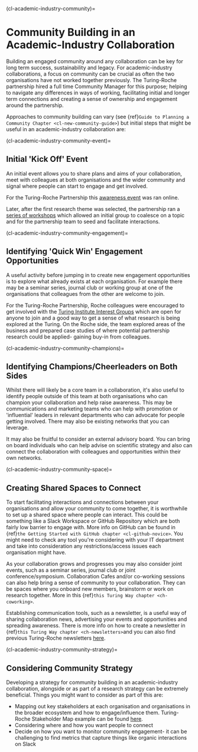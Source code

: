 (cl-academic-industry-community)=
# Community Building in an Academic-Industry Collaboration

Building an engaged community around any collaboration can be key for long term success, sustainability and legacy. For academic-industry collaborations, a focus on community can be crucial as often the two organisations have not worked together previously. The Turing-Roche partnership hired a full time Community Manager for this purpose; helping to navigate any differences in ways of working, facilitating initial and longer term connections and creating a sense of ownership and engagement around the partnership.

Approaches to community building can vary (see {ref}`Guide to Planning a Community Chapter <cl-new-community-guide>`) but initial steps that might be useful in an academic-industry collaboration are:

(cl-academic-industry-community-event)=
## Initial 'Kick Off' Event
An initial event allows you to share plans and aims of your collaboration, meet with colleagues at both organisations and the wider community and signal where people can start to engage and get involved.

For the Turing-Roche Partnership this [awareness event](https://www.youtube.com/watch?v=eq7f-YnVKtg) was ran online.

Later, after the first research theme was selected, the partnership ran a [series of workshops](https://www.turing.ac.uk/sites/default/files/2021-12/structured_missingness_report.pdf) which allowed an initial group to coalesce on a topic and for the partnership team to seed and facilitate interactions.

(cl-academic-industry-community-engagement)=
## Identifying 'Quick Win' Engagement Opportunities
A useful activity before jumping in to create new engagement opportunities is to explore what already exists at each organisation. For example there may be a seminar series, journal club or working group at one of the organisations that colleagues from the other are welcome to join.

For the Turing-Roche Partnership, Roche colleagues were encouraged to get involved with the [Turing Institute Interest Groups](https://www.turing.ac.uk/research/interest-groups) which are open for anyone to join and a good way to get a sense of what research is being explored at the Turing. On the Roche side, the team explored areas of the business and prepared case studies of where potential partnership research could be applied- gaining buy-in from colleagues.

(cl-academic-industry-community-champions)=
## Identifying Champions/Cheerleaders on Both Sides
Whilst there will likely be a core team in a collaboration, it's also useful to identify people outside of this team at both organisations who can champion your collaboration and help raise awareness. This may be communications and marketing teams who can help with promotion or 'influential' leaders in relevant departments who can advocate for people getting involved. There may also be existing networks that you can leverage.

It may also be fruitful to consider an external advisory board. You can bring on board individuals who can help advise on scientific strategy and also can connect the collaboration with colleagues and opportunities within their own networks.

(cl-academic-industry-community-space)=
## Creating Shared Spaces to Connect
To start facilitating interactions and connections between your organisations and allow your community to come together, it is worthwhile to set up a shared space where people can interact. This could be something like a Slack Workspace or GitHub Repository which are both fairly low barrier to engage with. More info on GitHub can be found in {ref}`the Getting Started with GitHub chapter <cl-github-novice>`. You might need to check any tool you're considering with your IT department and take into consideration any restrictions/access issues each organisation might have.

As your collaboration grows and progresses you may also consider joint events, such as a seminar series, journal club or joint conference/symposium. Collaboration Cafes and/or co-working sessions can also help bring a sense of community to your collaboration. They can be spaces where you onboard new members, brainstorm or work on research together. More in this {ref}`this Turing Way chapter <ch-coworking>`.

Establishing communication tools, such as a newsletter, is a useful way of sharing collaboration news, advertising your events and opportunities and spreading awareness. There is more info on how to create a newsletter in {ref}`this Turing Way chapter <ch-newsletters>`and you can also find previous Turing-Roche newsletters [here](https://github.com/alan-turing-institute/turing-roche-partnership/tree/main/communications/newsletters).

(cl-academic-industry-community-strategy)=
## Considering Community Strategy
Developing a strategy for community building in an academic-industry collaboration, alongside or as part of a research strategy can be extremely beneficial. Things you might want to consider as part of this are:
* Mapping out key stakeholders at each organisation and organisations in the broader ecosystem and how to engage/influence them. Turing-Roche Stakeholder Map example can be found [here](https://github.com/alan-turing-institute/turing-roche-partnership/blob/main/communications/Turing-Roche%20Stakeholder%20Mapping.pdf).
* Considering where and how you want people to connect
* Decide on how you want to monitor community engagement- it can be challenging to find metrics that capture things like organic interactions on Slack


